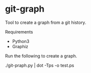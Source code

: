 git-graph
=========

Tool to create a graph from a git history.

Requirements

* Python3
* Graphiz

Run the following to create a graph.

./git-praph.py | dot -Tps -o test.ps
